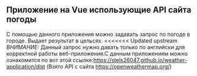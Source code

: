 ## Приложение на Vue использующие API сайта погоды

С помощью данного приложения можно задавать запрос по погоде в городе. Выдает результат в цельсях.
<<<<<<< Updated upstream
*ВНИМАНИЕ:* Данный запрос нужно давать только по английски для корректной работы веб-приложения.С данным приложениям можно ознакомится по вот этой ссылке:https://stels26047.github.io/weather-application/dist
(Взято API с сайта https://openweathermap.org/)


